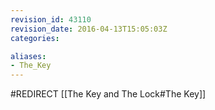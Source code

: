 ```yaml
---
revision_id: 43110
revision_date: 2016-04-13T15:05:03Z
categories:

aliases:
- The_Key
---
```


#REDIRECT [[The Key and The Lock#The Key]]